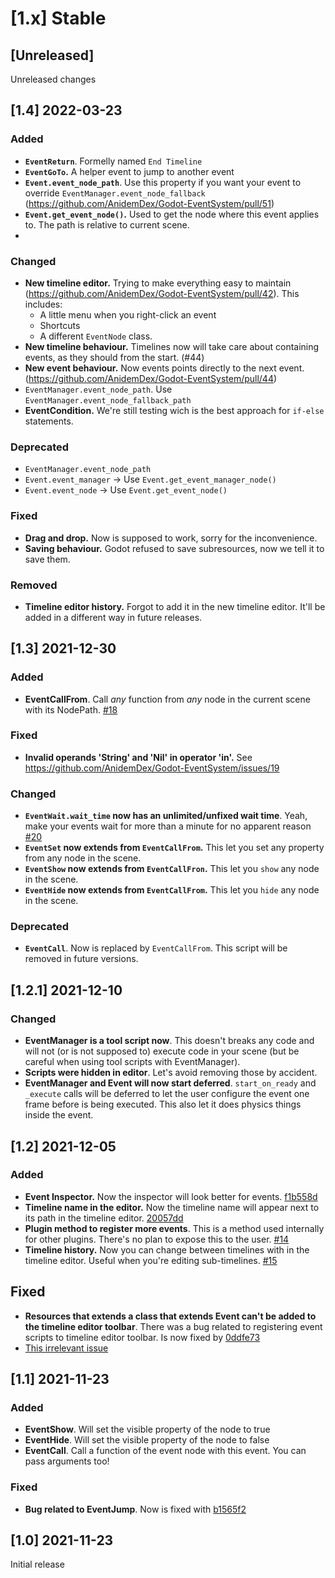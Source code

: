 # \[1.x] Stable
## [Unreleased]

Unreleased changes

## \[1.4] 2022-03-23

### Added 
- **`EventReturn`**. Formelly named `End Timeline`
- **`EventGoTo`.** A helper event to jump to another event
- **`Event.event_node_path`**. Use this property if you want your event to override `EventManager.event_node_fallback` (https://github.com/AnidemDex/Godot-EventSystem/pull/51)
- **`Event.get_event_node()`.** Used to get the node where this event applies to. The path is relative to current scene.
- 

### Changed
- **New timeline editor.** Trying to make everything easy to maintain (https://github.com/AnidemDex/Godot-EventSystem/pull/42). This includes:
  - A little menu when you right-click an event
  - Shortcuts
  - A different `EventNode` class.
- **New timeline behaviour.** Timelines now will take care about containing events, as they should from the start. (#44)
- **New event behaviour.** Now events points directly to the next event. (https://github.com/AnidemDex/Godot-EventSystem/pull/44)
- `EventManager.event_node_path`. Use `EventManager.event_node_fallback_path`
- **EventCondition.** We're still testing wich is the best approach for `if-else` statements.

### Deprecated
- `EventManager.event_node_path`
- `Event.event_manager` -> Use `Event.get_event_manager_node()`
- `Event.event_node` -> Use `Event.get_event_node()`

### Fixed
- **Drag and drop.** Now is supposed to work, sorry for the inconvenience.
- **Saving behaviour.** Godot refused to save subresources, now we tell it to save them.

### Removed
- **Timeline editor history.** Forgot to add it in the new timeline editor. It'll be added in a different way in future releases.

## \[1.3] 2021-12-30
### Added
- **EventCallFrom**. Call _any_ function from _any_ node in the current scene with its NodePath. [#18](https://github.com/AnidemDex/Godot-EventSystem/pull/18)

### Fixed
- **Invalid operands 'String' and 'Nil' in operator 'in'.** See https://github.com/AnidemDex/Godot-EventSystem/issues/19

### Changed
- **`EventWait.wait_time` now has an unlimited/unfixed wait time**. Yeah, make your events wait for more than a minute for no apparent reason [#20](https://github.com/AnidemDex/Godot-EventSystem/pull/20)
- **`EventSet` now extends from `EventCallFrom`.** This let you set any property from any node in the scene.
- **`EventShow` now extends from `EventCallFron`.** This let you `show` any node in the scene.
- **`EventHide` now extends from `EventCallFrom`.** This let you `hide` any node in the scene. 

### Deprecated
- **`EventCall`**. Now is replaced by `EventCallFrom`. This script will be removed in future versions.

## \[1.2.1] 2021-12-10
### Changed
- **EventManager is a tool script now**. This doesn't breaks any code and will not (or is not supposed to) execute code in your scene (but be careful when using tool scripts with EventManager).
- **Scripts were hidden in editor**. Let's avoid removing those by accident.
- **EventManager and Event will now start deferred**. `start_on_ready` and `_execute` calls will be deferred to let the user configure the event one frame before is being executed. This also let it does physics things inside the event.

## \[1.2] 2021-12-05
### Added
- **Event Inspector.** Now the inspector will look better for events. [f1b558d](https://github.com/AnidemDex/Godot-EventSystem/commit/f1b558d53541cab5c74f1900cd2767a0f33c2a39)
- **Timeline name in the editor.** Now the timeline name will appear next to its path in the timeline editor. [20057dd](https://github.com/AnidemDex/Godot-EventSystem/commit/20057ddc389571920683b2bd98fae27e2ee5f4ee)
- **Plugin method to register more events**. This is a method used internally for other plugins. There's no plan to expose this to the user. [#14](https://github.com/AnidemDex/Godot-EventSystem/pull/14)
- **Timeline history.** Now you can change between timelines with in the timeline editor. Useful when you're editing sub-timelines. [#15](https://github.com/AnidemDex/Godot-EventSystem/pull/15)

## Fixed
- **Resources that extends a class that extends Event can't be added to the timeline editor toolbar**. There was a bug related to registering event scripts to timeline editor toolbar. Is now fixed by [0ddfe73](https://github.com/AnidemDex/Godot-EventSystem/commit/84e00318a9b7d56274cc6b64c9671e8a0322ba46)
- [This irrelevant issue](https://github.com/AnidemDex/Godot-EventSystem/issues/11)

## \[1.1] 2021-11-23
### Added
- **EventShow**. Will set the visible property of the node to true
- **EventHide**. Will set the visible property of the node to false
- **EventCall**. Call a function of the event node with this event. You can pass arguments too!

### Fixed
- **Bug related to EventJump**. Now is fixed with [b1565f2](https://github.com/AnidemDex/Godot-EventSystem/commit/b1565f28214b2d7c658c0ae1bdd9fb209a2600ff)

## \[1.0] 2021-11-23

Initial release
